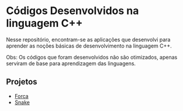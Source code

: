 # Códigos Desenvolvidos na linguagem C++

Nesse repositório, encontram-se as aplicações que desenvolvi para
aprender as noções básicas de desenvolvimento na linguagem C++.

Obs: Os códigos que foram desenvolvidos não são otimizados, apenas serviram
de base para aprendizagem das linguagens.

## Projetos

* [Forca](https://github.com/willianayres/developer/tree/main/c%2B%2B/c%2B%2B_projects/forca)
* [Snake](https://github.com/willianayres/developer/tree/main/c%2B%2B/c%2B%2B_projects/snake)
